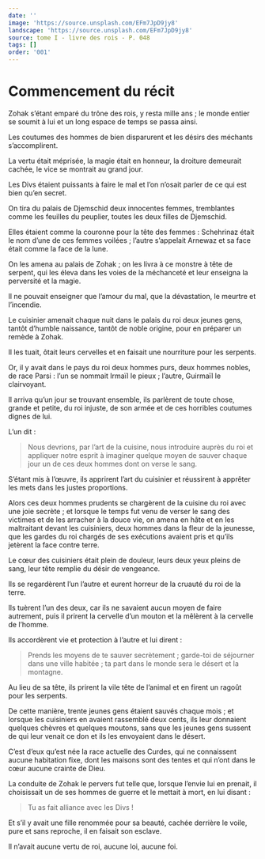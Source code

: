 ```yaml
---
date: ''
image: 'https://source.unsplash.com/EFm7JpD9jy8'
landscape: 'https://source.unsplash.com/EFm7JpD9jy8'
source: tome I - livre des rois - P. 048
tags: []
order: '001'
---
```


# Commencement du récit

Zohak s’étant emparé du trône des rois, y resta mille ans ; le monde entier se soumit à lui et un long espace de temps se passa ainsi.

Les coutumes des hommes de bien disparurent et les désirs des méchants s’accomplirent.

La vertu était méprisée, la magie était en honneur, la droiture demeurait cachée, le vice se montrait au grand jour.

Les Divs étaient puissants à faire le mal et l’on n’osait parler de ce qui est bien qu’en secret.

On tira du palais de Djemschid deux innocentes femmes, tremblantes comme les feuilles du peuplier, toutes les deux filles de Djemschid.

Elles étaient comme la couronne pour la tête des femmes : Schehrinaz était le nom d’une de ces femmes voilées ; l’autre s’appelait Arnewaz et sa face était comme la face de la lune.

On les amena au palais de Zohak ; on les livra à ce monstre à tête de serpent, qui les éleva dans les voies de la méchanceté et leur enseigna la perversité et la magie.

Il ne pouvait enseigner que l’amour du mal, que la dévastation, le meurtre et l’incendie.

Le cuisinier amenait chaque nuit dans le palais du roi deux jeunes gens, tantôt d’humble naissance, tantôt de noble origine, pour en préparer un remède à Zohak.

Il les tuait, ôtait leurs cervelles et en faisait une nourriture pour les serpents.

Or, il y avait dans le pays du roi deux hommes purs, deux hommes nobles, de race Parsi : l’un se nommait Irmaïl le pieux ; l’autre, Guirmaïl le clairvoyant.

Il arriva qu’un jour se trouvant ensemble, ils parlèrent de toute chose, grande et petite, du roi injuste, de son armée et de ces horribles coutumes dignes de lui.

L’un dit :

> Nous devrions, par l’art de la cuisine, nous introduire auprès du roi et appliquer notre esprit à imaginer quelque moyen de sauver chaque jour un de ces deux hommes dont on verse le sang.

S’étant mis à l’œuvre, ils apprirent l’art du cuisinier et réussirent à apprêter les mets dans les justes proportions.

Alors ces deux hommes prudents se chargèrent de la cuisine du roi avec une joie secrète ; et lorsque le temps fut venu de verser le sang des victimes et de les arracher à la douce vie, on amena en hâte et en les maltraitant devant les cuisiniers, deux hommes dans la fleur de la jeunesse, que les gardes du roi chargés de ses exécutions avaient pris et qu’ils jetèrent la face contre terre.

Le cœur des cuisiniers était plein de douleur, leurs deux yeux pleins de sang, leur tête remplie du désir de vengeance.

Ils se regardèrent l’un l’autre et eurent horreur de la cruauté du roi de la terre.

Ils tuèrent l’un des deux, car ils ne savaient aucun moyen de faire autrement, puis il prirent la cervelle d’un mouton et la mêlèrent à la cervelle de l’homme.

Ils accordèrent vie et protection à l’autre et lui dirent :

> Prends les moyens de te sauver secrètement ; garde-toi de séjourner dans une ville habitée ; ta part dans le monde sera le désert et la montagne.

Au lieu de sa tête, ils prirent la vile tête de l’animal et en firent un ragoût pour les serpents.

De cette manière, trente jeunes gens étaient sauvés chaque mois ; et lorsque les cuisiniers en avaient rassemblé deux cents, ils leur donnaient quelques chèvres et quelques moutons, sans que les jeunes gens sussent de qui leur venait ce don et ils les envoyaient dans le désert.

C’est d’eux qu’est née la race actuelle des Curdes, qui ne connaissent aucune habitation fixe, dont les maisons sont des tentes et qui n’ont dans le cœur aucune crainte de Dieu.

La conduite de Zohak le pervers fut telle que, lorsque l’envie lui en prenait, il choisissait un de ses hommes de guerre et le mettait à mort, en lui disant :

> Tu as fait alliance avec les Divs !

Et s’il y avait une fille renommée pour sa beauté, cachée derrière le voile, pure et sans reproche, il en faisait son esclave.

Il n’avait aucune vertu de roi, aucune loi, aucune foi.
